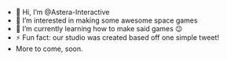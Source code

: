 - 👋 Hi, I’m @Astera-Interactive
- 👀 I’m interested in making some awesome space games
- 🌱 I’m currently learning how to make said games 😉
- ⚡ Fun fact: our studio was created based off one simple tweet!
- More to come, soon.

<!---
Astera-Interactive/Astera-Interactive is a ✨ special ✨ repository because its `README.md` (this file) appears on your GitHub profile.
You can click the Preview link to take a look at your changes.
--->
